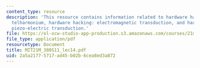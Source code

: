 ```yaml
---
content_type: resource
description: 'This resource contains information related to hardware hacking: mini
  telharmonium, hardware hacking: electromagnetic transduction, and hardware hacking:
  piezo-electric transduction.'
file: https://ol-ocw-studio-app-production.s3.amazonaws.com/courses/21m-380-music-and-technology-live-electronics-performance-practices-spring-2011/2a5a21775717ad45b02b6cea8ed3a872_MIT21M_380S11_lec14.pdf
file_type: application/pdf
resourcetype: Document
title: MIT21M_380S11_lec14.pdf
uid: 2a5a2177-5717-ad45-b02b-6cea8ed3a872
---
```

